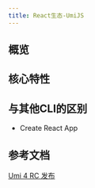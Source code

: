 ```yaml
---
title: React生态-UmiJS
---
```


## 概览

## 核心特性








## 与其他CLI的区别

- Create React App

## 参考文档

[Umi 4 RC 发布](https://mp.weixin.qq.com/s/PwoD8rvmQpaTlaz5ECkB6w)
